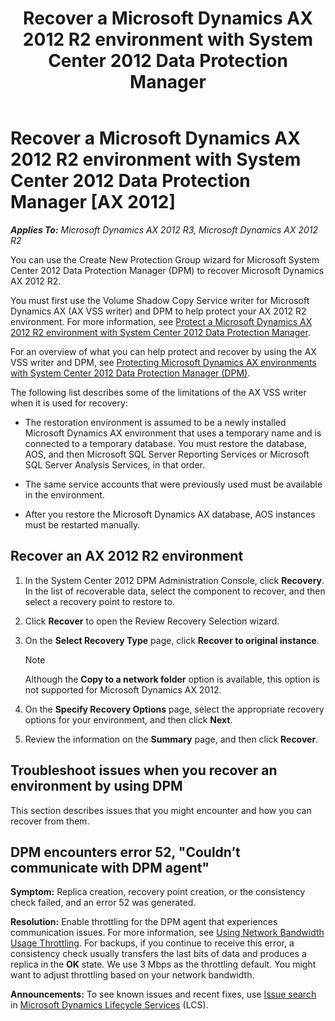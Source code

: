 ﻿---
title: Recover a Microsoft Dynamics AX 2012 R2 environment with System Center 2012 Data Protection Manager
TOCTitle: Recover an AX 2012 R2 environment with DPM
ms:assetid: 6016640f-782d-489e-983b-9cb9b33badbe
ms:mtpsurl: https://technet.microsoft.com/en-us/library/Dn527685(v=AX.60)
ms:contentKeyID: 59626216
ms.date: 05/02/2014
mtps_version: v=AX.60
---

# Recover a Microsoft Dynamics AX 2012 R2 environment with System Center 2012 Data Protection Manager [AX 2012]


_**Applies To:** Microsoft Dynamics AX 2012 R3, Microsoft Dynamics AX 2012 R2_

You can use the Create New Protection Group wizard for Microsoft System Center 2012 Data Protection Manager (DPM) to recover Microsoft Dynamics AX 2012 R2.

You must first use the Volume Shadow Copy Service writer for Microsoft Dynamics AX (AX VSS writer) and DPM to help protect your AX 2012 R2 environment. For more information, see [Protect a Microsoft Dynamics AX 2012 R2 environment with System Center 2012 Data Protection Manager](protect-a-microsoft-dynamics-ax-2012-r2-environment-with-system-center-2012-data-protection-manager.md).

For an overview of what you can help protect and recover by using the AX VSS writer and DPM, see [Protecting Microsoft Dynamics AX environments with System Center 2012 Data Protection Manager (DPM)](protecting-microsoft-dynamics-ax-environments-with-system-center-2012-data-protection-manager-dpm.md).

The following list describes some of the limitations of the AX VSS writer when it is used for recovery:

  - The restoration environment is assumed to be a newly installed Microsoft Dynamics AX environment that uses a temporary name and is connected to a temporary database. You must restore the database, AOS, and then Microsoft SQL Server Reporting Services or Microsoft SQL Server Analysis Services, in that order.

  - The same service accounts that were previously used must be available in the environment.

  - After you restore the Microsoft Dynamics AX database, AOS instances must be restarted manually.

## Recover an AX 2012 R2 environment

1.  In the System Center 2012 DPM Administration Console, click **Recovery**. In the list of recoverable data, select the component to recover, and then select a recovery point to restore to.

2.  Click **Recover** to open the Review Recovery Selection wizard.

3.  On the **Select Recovery Type** page, click **Recover to original instance**.
    

    > [!NOTE]
    > <P>Although the <STRONG>Copy to a network folder</STRONG> option is available, this option is not supported for Microsoft Dynamics AX 2012.</P>



4.  On the **Specify Recovery Options** page, select the appropriate recovery options for your environment, and then click **Next**.

5.  Review the information on the **Summary** page, and then click **Recover**.

## Troubleshoot issues when you recover an environment by using DPM

This section describes issues that you might encounter and how you can recover from them.

## DPM encounters error 52, "Couldn’t communicate with DPM agent"

**Symptom:** Replica creation, recovery point creation, or the consistency check failed, and an error 52 was generated.

**Resolution:** Enable throttling for the DPM agent that experiences communication issues. For more information, see [Using Network Bandwidth Usage Throttling](http://technet.microsoft.com/en-us/library/hh758159.aspx). For backups, if you continue to receive this error, a consistency check usually transfers the last bits of data and produces a replica in the **OK** state. We use 3 Mbps as the throttling default. You might want to adjust throttling based on your network bandwidth.

  
**Announcements:** To see known issues and recent fixes, use [Issue search](http://go.microsoft.com/fwlink/?linkid=389258) in [Microsoft Dynamics Lifecycle Services](http://go.microsoft.com/fwlink/?linkid=306505) (LCS).

